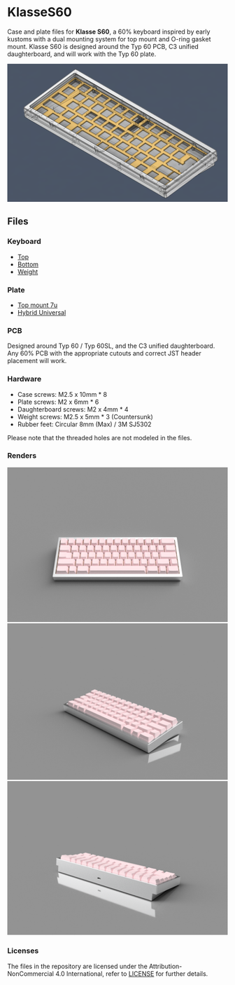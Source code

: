 # KlasseS60

Case and plate files for **Klasse S60**, a 60% keyboard inspired by early kustoms with a dual mounting system for top mount and O-ring gasket mount. Klasse S60 is designed around the Typ 60 PCB, C3 unified daughterboard, and will work with the Typ 60 plate.

![Main](./Images/Klasse_S60_1.png)

## Files
### Keyboard
- [Top](https://github.com/14x71/KlasseS60/blob/main/STEP/Klasse_S60_Top.step)
- [Bottom](https://github.com/14x71/KlasseS60/blob/main/STEP/Klasse_S60_Bot.step)
- [Weight](https://github.com/14x71/KlasseS60/blob/main/STEP/Klasse_S60_Weight.step)

### Plate
- [Top mount 7u](https://github.com/14x71/KlasseS60/blob/main/DXF/S60_Plate_Top_7u)
- [Hybrid Universal](https://github.com/14x71/KlasseS60/blob/main/DXF/S60_Plate_Hybrid_Universal)

### PCB
Designed around Typ 60 / Typ 60SL, and the C3 unified daughterboard. Any 60% PCB with the appropriate cutouts and correct JST header placement will work.

### Hardware
- Case screws: M2.5 x 10mm * 8
- Plate screws: M2 x 6mm * 6
- Daughterboard screws: M2 x 4mm * 4
- Weight screws: M2.5 x 5mm * 3 (Countersunk)
- Rubber feet: Circular 8mm (Max) / 3M SJ5302

Please note that the threaded holes are not modeled in the files.

### Renders
![Render1](./Images/View1.png)
![Render2](./Images/View2.png)
![Render3](./Images/View3.png)

### Licenses
The files in the repository are licensed under the Attribution-NonCommercial 4.0 International, refer to [LICENSE](https://github.com/14x71/KlasseS60/blob/main/LICENSE.md) for further details.

